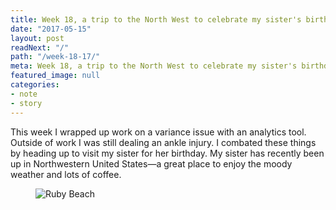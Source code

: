 ```yaml
---
title: Week 18, a trip to the North West to celebrate my sister's birthday
date: "2017-05-15"
layout: post
readNext: "/"
path: "/week-18-17/"
meta: Week 18, a trip to the North West to celebrate my sister's birthday
featured_image: null
categories:
- note
- story
---
```


This week I wrapped up work on a variance issue with an analytics tool. Outside of work I was still dealing an ankle injury. I combated these things by heading up to visit my sister for her birthday. My sister has recently been up in Northwestern United States—a great place to enjoy the moody weather and lots of coffee. 

<figure>
  <img src="https://yowainwright.imgix.net/wk-18/ruby-beach-2.jpg?w=800&h=800&crop=focalpoint&auto=format" alt="Ruby Beach" />
</figure>

